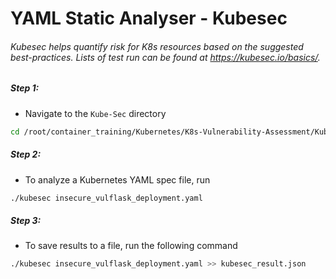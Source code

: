 # YAML Static Analyser - Kubesec

###### Kubesec helps quantify risk for K8s resources based on the suggested best-practices. Lists of test run can be found at https://kubesec.io/basics/.


##### Step 1: 

* Navigate to the `Kube-Sec` directory

```bash
cd /root/container_training/Kubernetes/K8s-Vulnerability-Assessment/Kube-Sec
```


##### Step 2: 

* To analyze a Kubernetes YAML spec file, run

```bash
./kubesec insecure_vulflask_deployment.yaml
```


##### Step 3:

* To save results to a file, run the following command

```bash
./kubesec insecure_vulflask_deployment.yaml >> kubesec_result.json
```
